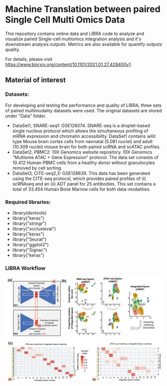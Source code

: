 # Machine Translation between paired Single Cell Multi Omics Data
This repository contains online data and LIBRA code to analyze and visualize paired Single-cell multiomics integration analysis and it's downstream analysis outputs. Metrics are also available for quantify outputs quality. 

For details, please visit https://www.biorxiv.org/content/10.1101/2021.01.27.428400v1.


## Material of interest


### Datasets:
For developing and testing the performance and quality of LIBRA, three sets of paired multimodality datasets were used. The original datasets are stored under "Data" folder.

- DataSet1, SNARE-seq1: GSE126074. SNARE-seq is a droplet-based single nucleus protocol which allows the simultaneous profiling of mRNA expression and chromatin accessibility. DataSet1 contains wild type Mouse brain cortex cells from neonatal (5.081 nuclei) and adult (10.309 nuclei) mouse brain for both paired scRNA and scATAC profiles.
- DataSet2, PBMC2: 10X Genomics website repository. 10X Genomics "Multiome ATAC + Gene Expression" protocol. The data set consists of 10.412 Human PBMC cells from a healthy donor without granulocytes removed by cell sorting.
- DataSet3, CITE-seq2,3: GSE128639. This data has been generated using the CITE-seq protocol, which provides paired profiles of (i) scRNAseq and an (ii) ADT panel for 25 antibodies. This set contains a total of 33.454 Human Bone Marrow cells for both data-modalities.


### Required libraries:
  - library(devtools)
  - library("keras")
  - library("stringr")
  - library("scclusteval")
  - library("keras")
  - library("Seurat")
  - library("ggplot2")
  - library("Signac") 
  - library("keras")

### LIBRA Workflow
![workflow.png](https://github.com/TranslationalBioinformaticsUnit/LIBRA/blob/main/workflow.png)




  
